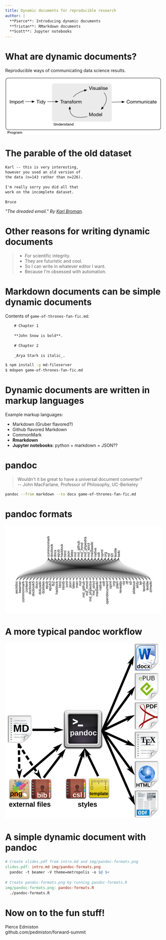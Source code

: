 ```yaml
---
title: Dynamic documents for reproducible research
author: |
  **Pierce**: Introducing dynamic documents  
  **Tristan**: RMarkdown documents  
  **Scott**: Jupyter notebooks  
---
```


# What are dynamic documents?

<!--
Thanks for coming everyone. I'm happy to kick off our session on using dynamic
documents for reproducible research. My name is Pierce Edmiston, and I'm
presenting with two other members of the Madpy and MadR communities. Tristan
Mahr will be talking about Rmarkdown documents, and Scott Sievert will be
talking about Jupyter notebooks. But before we get to the cool stuff, I wanted
to start by introducing dynamic documents for people who may not be familiar
with them and why I think they're worth using.
-->

Reproducible ways of communicating data science results.

![The data science workflow. From Hadley Wickham.](img/data-science-workflow.png)

<!--
Here is a typical data science workflow: you start by importing some data,
you spend most of your time tidying it up, then you try to understand
that data through visualizations and models, and once you've figured out
what's in the data, you're ready to communicate that understanding to someone
else.

Dynamic documents are really what connects the gap between doing some analysis
and communicating the results. You can't see it in this figure, but most of the
time there is this gap between results and communication. Your results are just
the outputs of your analysis scripts, so numbers printed from python or R or
whatever you are using to do your stats. To communicate these results, you need
to physically move the results into the document.

Most of the time we do this moving with copy & paste. We can write an email to collaborators, pasting in the numbers and plots, and send it off.

But then you get the dreaded email:
-->

# The parable of the old dataset

```
Karl -- this is very interesting,
however you used an old version of
the data (n=143 rather than n=226).

I'm really sorry you did all that
work on the incomplete dataset.

Bruce
```

_"The dreaded email." By [Karl Broman](https://www.biostat.wisc.edu/~kbroman/presentations/repro_research_JSM2016.pdf)._

<!--
Getting an email like this fills me with dread because it immediately says I'm
going to have to waste time doing things that I've already done.

Unless... you're using dynamic documents.

If you instead sent your collaborators a dynamic document, it would take no time
at all to run the analysis on the new data. Dynamic documents are the last step
in the chain of making every aspect of a data science workflow automated and
reproducible.

But there's another way dynamic documents might be the answer to this parable. 
If you send your collaborators dynamic documents that they can easily reproduce 
on their own computers, then they can run the document with the new data, so you
don't even have to.

(I realize this may seem a bit Utopian but given some of the interactivity 
that's available through Rmarkdown documents and jupyter notebooks, it's not 
that far off.)
-->

# Other reasons for writing dynamic documents

> - For scientific integrity.
> - They are futuristic and cool.
> - So I can write in whatever editor I want.
> - Because I'm obsessed with automation.

<!--
There are other reasons for using dynamic documents other than them saving
you time.

One of the reasons TJ, Scott, and I all use dynamic documents is because we 
believe they are in line with the true spirit of science: they encourage being
open and transparent with every decision you make with your data.

A slightly less lofty reason is that dynamic documents are futuristic and cool.
They allow you to publish things to the web and take advantage of browser
features without being a web developer.

Another reason I like dynamic documents is that they are written in plaintext,
so I can use whatever editor I like. That way I can write dynamic documents
just like I write code, and go back and forth very easily.

Finally, the last reason I like dynamic documents is that I'm obsessed with
automation, and the idea that I can reproduce entire research workflows
by compiling a single document is just really neat.
-->

# Markdown documents can be simple dynamic documents

Contents of `game-of-thrones-fan-fic.md`:

```
    # Chapter 1

    **John Snow is bold**.

    # Chapter 2

    _Arya Stark is italic_.
```

```bash
$ npm install -g md-fileserver
$ mdopen game-of-thrones-fan-fic.md
```

<!--
To introduce dynamic documents, I'm going to start with something very simple,
and that is a Markdown document. Markdown documents can be simple dynamic
documents.
-->

# Dynamic documents are written in markup languages

Example markup languages:

- Markdown (Gruber flavored?)
- Github flavored Markdown
- CommonMark
- **Rmarkdown**
- **Jupyter notebooks**: python + markdown = JSON??

<!--
Markdown is a markup language. In general, dynamic documents are written in
markup languages, but there are some annoying exceptions.

So for instance, the original Markdown came from John Gruber, but it was pretty
minimal and really only for converting to HTML, so there have been various other
flavors of Markdown that have been invented. GitHub has it's own flavor of
Markdown and there are efforts to replace the original Markdown spec with
CommonMark. And there are extensions as well, so there's a version called
Rmarkdown which TJ will show you that allows you to write Markdown documents
with embedded code chunks.

There is an effort to create a "pymarkdown" which would be like Rmarkdown but for python, but I've played around with it, and it's not nearly as good as
Rmarkdown.

If you want python and Markdown, you likely want to use a Jupyter notebook. This
is what Scott will be showing off. With a Jupyter notebook you are basically
writing either markdown or python, but under the hood, the actual notebook file
stores all of that in JSON, which I've always found kind of annoying.
-->

# pandoc

> Wouldn't it be great to have a universal document converter?  
-- John MacFarlane, Professor of Philosophy, UC-Berkeley

```bash
pandoc --from markdown --to docx game-of-thrones-fan-fic.md
```

<!--
If you've worked with different markup language extensively, you may have run
into pandoc. pandoc is billed as a "universal document converter". It was the
idea of a philosopher at Berkeley named John MacFarlane.
-->

# pandoc formats

![Formats for conversion with pandoc.](img/pandoc-formats.png)

# A more typical pandoc workflow

![Workflow for pandoc scholar.](img/pandoc-scholar.png)

# A simple dynamic document with pandoc

```Makefile
# Create slides.pdf from intro.md and img/pandoc-formats.png
slides.pdf: intro.md img/pandoc-formats.png
  pandoc -t beamer -V theme=metropolis -o $@ $<

# Create pandoc-formats.png by running pandoc-formats.R
img/pandoc-formats.png: pandoc-formats.R
  ./pandoc-formats.R
```

# Now on to the fun stuff!

Pierce Edmiston  
github.com/pedmiston/forward-summit
